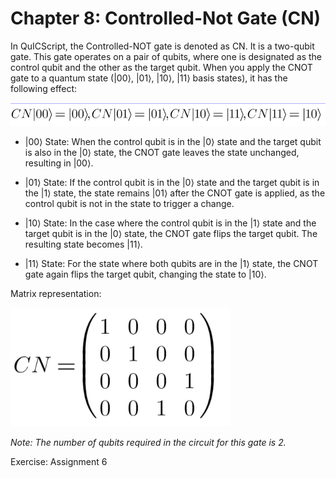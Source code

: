 # Chapter 8: Controlled-Not Gate (CN)

In QuICScript, the Controlled-NOT gate is denoted as CN. It is a two-qubit gate. This gate operates on a pair of qubits, where one is designated as the control qubit and the other as the target qubit. When you apply the CNOT gate to a quantum state (|00⟩, |01⟩, |10⟩, |11⟩ basis states), it has the following effect:

![Linear Algebra](../figures/Control-not.png)

- |00⟩ State: When the control qubit is in the |0⟩ state and the target qubit is also in the |0⟩ state, the CNOT gate leaves the state unchanged, resulting in |00⟩.

- |01⟩ State: If the control qubit is in the |0⟩ state and the target qubit is in the |1⟩ state, the state remains |01⟩ after the CNOT gate is applied, as the control qubit is not in the state to trigger a change.

- |10⟩ State: In the case where the control qubit is in the |1⟩ state and the target qubit is in the |0⟩ state, the CNOT gate flips the target qubit. The resulting state becomes |11⟩.

- |11⟩ State: For the state where both qubits are in the |1⟩ state, the CNOT gate again flips the target qubit, changing the state to |10⟩.

Matrix representation:

![Matrix](../figures/Control-not2.png)

_Note: The number of qubits required in the circuit for this gate is 2._

Exercise: Assignment 6

